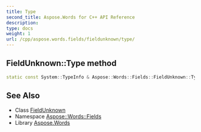 ```yaml
---
title: Type
second_title: Aspose.Words for C++ API Reference
description: 
type: docs
weight: 1
url: /cpp/aspose.words.fields/fieldunknown/type/
---
```

## FieldUnknown::Type method




```cpp
static const System::TypeInfo & Aspose::Words::Fields::FieldUnknown::Type()
```

## See Also

* Class [FieldUnknown](../)
* Namespace [Aspose::Words::Fields](../../)
* Library [Aspose.Words](../../../)
